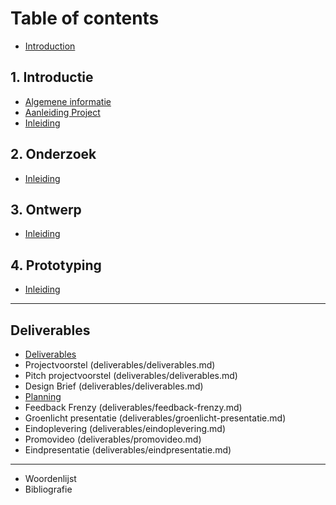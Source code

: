 # Table of contents

* [Introduction](README.md)

## 1. Introductie

* [Algemene informatie](1.-introductie/algemene-informatie.md)
* [Aanleiding Project](1.-introductie/aanleiding-project.md)
* [Inleiding](1.-introductie/inleiding.md)

## 2. Onderzoek
* [Inleiding](1.-onderzoek/inleiding.md)

## 3. Ontwerp
* [Inleiding](1.-ontwerp/inleiding.md)

## 4. Prototyping
* [Inleiding](1.-prototyping/inleiding.md)

---
## Deliverables

* [Deliverables](deliverables/deliverables.md)
* Projectvoorstel (deliverables/deliverables.md)
* Pitch projectvoorstel (deliverables/deliverables.md)
* Design Brief (deliverables/deliverables.md)
* [Planning](deliverables/planning.md)
* Feedback Frenzy (deliverables/feedback-frenzy.md)
* Groenlicht presentatie (deliverables/groenlicht-presentatie.md)
* Eindoplevering (deliverables/eindoplevering.md)
* Promovideo (deliverables/promovideo.md)
* Eindpresentatie (deliverables/eindpresentatie.md)

---
* Woordenlijst
* Bibliografie

